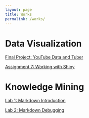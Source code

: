 ```yaml
---
layout: page
title: Works
permalink: /works/
---
```


# Data Visualization

[Final Project: YouTube Data and Tuber](datavisualization/DVFinal.md)

[Assignment 7: Working with Shiny](datavisualization/DVA7.md)

# Knowledge Mining

[Lab 1: Markdown Introduction](knowledgemining/Lab01.html)

[Lab 2: Markdown Debugging](knowledgemining/Lab02.html)
